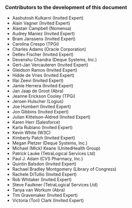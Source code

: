 ### Contributors to the development of this document

- Aashutosh Kulkarni (Invited Expert)
- Alain Vagner (Invited Expert)
- Alastair Campbell (Nomensa)
- Audrey Maniez (Invited Expert)
- Bram Janssens (Invited Expert)
- Carolina Crespo (TPGi)
- Charles Adams (Oracle Corporation)
- Detlev Fischer (Invited Expert)
- Devanshu Chandra (Deque Systems, Inc.)
- Gert-Jan Vercauteren (Invited Expert)
- Gleidson Ramos (Invited Expert)
- Hidde de Vries (Invited Expert)
- Illai Zeevi (Invited Expert)
- Jamie Herrera (Invited Expert)
- Jan Jaap de Groot (Abra)
- Jeanne Erickson Cooley (TPGi)
- Jeroen Hulscher (Logius)
- Joe Humbert (Invited Expert)
- Jon Gibbins (Invited Expert)
- Julian Kittelson-Aldred (Invited Expert)
- Karen Herr (Salesforce)
- Karla Rubiano (Invited Expert)
- Kevin White (W3C)
- Kimberly Patch (Invited Expert)
- Megan Pletzer (Deque Systems, Inc.)
- Michael (Mick) Keane (UnitedHealth Group)
- Patrick Lauke (TetraLogical Services Ltd)
- Paul J. Adam (CVS Pharmacy, Inc.)
- Quintin Balsdon (Invited Expert)
- Rachael Bradley Montgomery (Library of Congress)
- Rachele DiTullio (Invited Expert)
- Rob Whitaker (Invited Expert)
- Steve Faulkner (TetraLogical Services Ltd)
- Tanya van Workum (Abra)
- Tim Gravemaker (Invited Expert)
- Victoria (Tori) Clark (Invited Expert)
